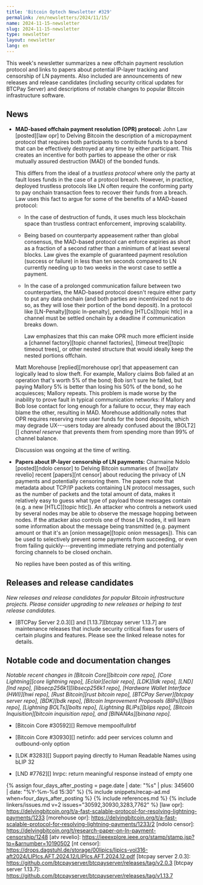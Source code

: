 ```yaml
---
title: 'Bitcoin Optech Newsletter #329'
permalink: /en/newsletters/2024/11/15/
name: 2024-11-15-newsletter
slug: 2024-11-15-newsletter
type: newsletter
layout: newsletter
lang: en
---
```

This week's newsletter summarizes a new offchain payment resolution
protocol and links to papers about potential IP-layer tracking and
censorship of LN payments.  Also included are announcements of new
releases and release candidates (including security critical updates for
BTCPay Server) and descriptions of notable changes to popular Bitcoin
infrastructure software.

## News

- **MAD-based offchain payment resolution (OPR) protocol:** John Law
  [posted][law opr] to Delving Bitcoin the description of a micropayment
  protocol that requires both participants to contribute funds to a bond
  that can be effectively destroyed at any time by either participant.
  This creates an incentive for both parties to appease the other or
  risk mutually assured destruction (MAD) of the bonded funds.

  This differs from the ideal of a _trustless protocol_ where only the
  party at fault loses funds in the case of a protocol breach.  However,
  in practice, deployed trustless protocols like LN often require the
  conforming party to pay onchain transaction fees to recover their
  funds from a breach.  Law uses this fact to argue for some of the
  benefits of a MAD-based protocol:

  - In the case of destruction of funds, it uses much less blockchain
    space than trustless contract enforcement, improving scalability.

  - Being based on counterparty appeasement rather than global
    consensus, the MAD-based protocol can enforce expiries as short as a
    fraction of a second rather than a minimum of at least several
    blocks.  Law gives the example of guaranteed payment resolution
    (success or failure) in less than ten seconds compared to LN
    currently needing up to two weeks in the worst case to settle a
    payment.

  - In the case of a prolonged communication failure between two
    counterparties, the MAD-based protocol doesn't require either party
    to put any data onchain (and both parties are incentivized not to do
    so, as they will lose their portion of the bond deposit).  In a
    protocol like [LN-Penalty][topic ln-penalty], pending [HTLCs][topic
    htlc] in a channel must be settled onchain by a deadline if
    communication breaks down.

    Law emphasizes that this can make OPR much more efficient inside a
    [channel factory][topic channel factories], [timeout tree][topic
    timeout trees], or other nested structure that would ideally keep
    the nested portions offchain.

  Matt Morehouse [replied][morehouse opr] that appeasement can logically
  lead to slow theft.  For example, Mallory claims Bob failed at an
  operation that's worth 5% of the bond; Bob isn't sure he failed, but
  paying Mallory 5% is better than losing his 50% of the bond, so he
  acquiesces; Mallory repeats.  This problem is made worse by the
  inability to prove fault in typical communication networks: if Mallory
  and Bob lose contact for long enough for a failure to occur, they may
  each blame the other, resulting in MAD.  Morehouse additionally notes
  that OPR requires reserving more user funds for the bond deposits,
  which may degrade UX---users today are already confused about the
  [BOLT2][] _channel reserve_ that prevents them from spending more than
  99% of channel balance.

  Discussion was ongoing at the time of writing.

- **Papers about IP-layer censorship of LN payments:** Charmaine Ndolo
  [posted][ndolo censor] to Delving Bitcoin summaries of [two][atv
  revelio] recent [papers][nt censor] about reducing the privacy of LN
  payments and potentially censoring them.  The papers note that
  metadata about TCP/IP packets containing LN protocol messages, such as
  the number of packets and the total amount of data, makes it
  relatively easy to guess what type of payload those messages contain
  (e.g. a new [HTLC][topic htlc]).  An attacker who controls a network
  used by several nodes may be able to observe the message hopping
  between nodes.  If the attacker also controls one of those LN nodes,
  it will learn some information about the message being transmitted
  (e.g.  payment amount or that it's an [onion message][topic onion
  messages]).  This can be used to selectively prevent some payments from
  succeeding, or even from failing quickly---preventing immediate
  retrying and potentially forcing channels to be closed onchain.

  No replies have been posted as of this writing.

## Releases and release candidates

_New releases and release candidates for popular Bitcoin infrastructure
projects.  Please consider upgrading to new releases or helping to test
release candidates._

- [BTCPay Server 2.0.3][] and [1.13.7][btcpay server 1.13.7] are
  maintenance releases that include security critical fixes for users of
  certain plugins and features.  Please see the linked release notes for
  details.

## Notable code and documentation changes

_Notable recent changes in [Bitcoin Core][bitcoin core repo], [Core
Lightning][core lightning repo], [Eclair][eclair repo], [LDK][ldk repo],
[LND][lnd repo], [libsecp256k1][libsecp256k1 repo], [Hardware Wallet
Interface (HWI)][hwi repo], [Rust Bitcoin][rust bitcoin repo], [BTCPay
Server][btcpay server repo], [BDK][bdk repo], [Bitcoin Improvement
Proposals (BIPs)][bips repo], [Lightning BOLTs][bolts repo],
[Lightning BLIPs][blips repo], [Bitcoin Inquisition][bitcoin inquisition
repo], and [BINANAs][binana repo]._

- [Bitcoin Core #30592][] Remove mempoolfullrbf

- [Bitcoin Core #30930][] netinfo: add peer services column and outbound-only option

- [LDK #3283][] Support paying directly to Human Readable Names using bLIP 32

- [LND #7762][] lnrpc: return meaningful response instead of empty one

{% assign four_days_after_posting = page.date | date: "%s" | plus: 345600 | date: "%Y-%m-%d 15:30" %}
{% include snippets/recap-ad.md when=four_days_after_posting %}
{% include references.md %}
{% include linkers/issues.md v=2 issues="30592,30930,3283,7762" %}
[law opr]: https://delvingbitcoin.org/t/a-fast-scalable-protocol-for-resolving-lightning-payments/1233
[morehouse opr]: https://delvingbitcoin.org/t/a-fast-scalable-protocol-for-resolving-lightning-payments/1233/2
[ndolo censor]: https://delvingbitcoin.org/t/research-paper-on-ln-payment-censorship/1248
[atv revelio]: https://ieeexplore.ieee.org/stamp/stamp.jsp?tp=&arnumber=10190502
[nt censor]: https://drops.dagstuhl.de/storage/00lipics/lipics-vol316-aft2024/LIPIcs.AFT.2024.12/LIPIcs.AFT.2024.12.pdf
[btcpay server 2.0.3]: https://github.com/btcpayserver/btcpayserver/releases/tag/v2.0.3
[btcpay server 1.13.7]: https://github.com/btcpayserver/btcpayserver/releases/tag/v1.13.7
